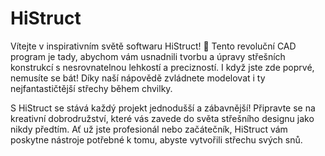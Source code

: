 # HiStruct

Vítejte v inspirativním světě softwaru HiStruct! 🚀 Tento revoluční CAD program je tady, abychom vám usnadnili tvorbu a úpravy střešních konstrukcí s nesrovnatelnou lehkostí a precizností. I když jste zde poprvé, nemusíte se bát! Díky naší nápovědě zvládnete modelovat i ty nejfantastičtější střechy během chvilky.

S HiStruct se stává každý projekt jednodušší a zábavnější! Připravte se na kreativní dobrodružství, které vás zavede do světa střešního designu jako nikdy předtím. Ať už jste profesionál nebo začátečník, HiStruct vám poskytne nástroje potřebné k tomu, abyste vytvořili střechu svých snů.

